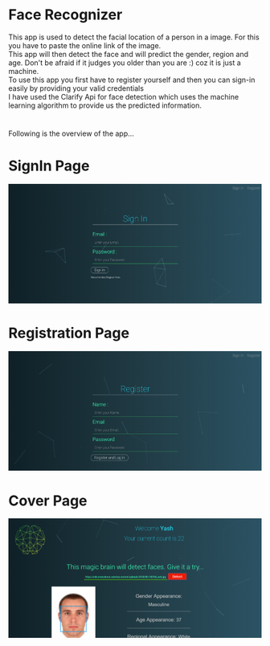 # Face Recognizer
This app is used to detect the facial location of a person in a image. For this you have to paste the online link of the image.</br>
This app will then detect the face and will predict the gender, region and age. Don't be afraid if it judges you older than you are :) coz it is just a machine. </br>
To use this app you first have to register yourself and then you can sign-in easily by providing your valid credentials<br/>
I have used the Clarify Api for face detection which uses the machine learning algorithm to provide us the predicted information.</br>
#
Following is the overview of the app...
#
# SignIn Page
![](main1.png)
#
# Registration Page
![](main2.png)
#
# Cover Page
![](main3.png)

